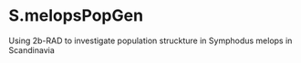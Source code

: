 # S.melopsPopGen
Using 2b-RAD to investigate population struckture in Symphodus melops in Scandinavia

